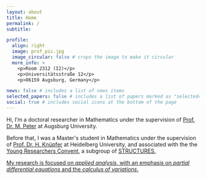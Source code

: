 ```yaml
---
layout: about
title: Home
permalink: /
subtitle:

profile:
  align: right
  image: prof_pic.jpg
  image_circular: false # crops the image to make it circular
  more_info: >
    <p>Room 2312 (I2)</p>
    <p>Universitätsstraße 12</p>
    <p>86159 Augsburg, Germany</p>

news: false # includes a list of news items
selected_papers: false # includes a list of papers marked as "selected={true}"
social: true # includes social icons at the bottom of the page
---
```


Hi, I’m a doctoral researcher in Mathematics under the supervision of <a href="https://www.uni-augsburg.de/de/fakultaet/mntf/math/prof/appa/mp/" target=" blank">Prof. Dr. M. Peter</a> at Augsburg University. 

Before that, I was a Master's student in Mathematics under the supervision of <a href="https://www.uni-heidelberg.de/math/knuepfer/" target="_blank">Prof. Dr. H. Knüpfer</a> at Heidelberg University, and associated with the the <a href="https://structures.uni-heidelberg.de/YRC.php" target=" blank">Young Researchers Convent</a>, a subgroup of <a href="https://www.structures.uni-heidelberg.de/index.php" target=" blank">STRUCTURES.

My research is focused on <em>applied analysis</em>, with an emphasis on <em>partial differential equations </em> and the <em>calculus of variations</em>.
